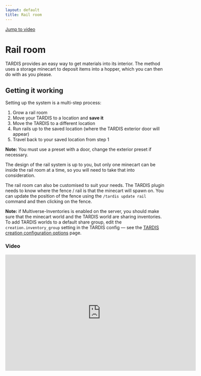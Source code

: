 ```yaml
---
layout: default
title: Rail room
---
```


[Jump to video](#video)

# Rail room

TARDIS provides an easy way to get materials into its interior. The method uses a storage minecart to deposit items into
a hopper, which you can then do with as you please.

## Getting it working

Setting up the system is a multi-step process:

1. Grow a rail room
2. Move your TARDIS to a location and **save it**
3. Move the TARDIS to a different location
4. Run rails up to the saved location (where the TARDIS exterior door will appear)
5. Travel back to your saved location from step 1

**Note:** You must use a preset with a door, change the exterior preset if necessary.

The design of the rail system is up to you, but only one minecart can be inside the rail room at a time, so you will
need to take that into consideration.

The rail room can also be customised to suit your needs. The TARDIS plugin needs to know where the fence / rail is that
the minecart will spawn on. You can update the position of the fence using the `/tardis update rail` command and then
clicking on the fence.

**Note:** if Multiverse-Inventories is enabled on the server, you should make sure that the minecart world and the
TARDIS world are sharing inventories. To add TARDIS worlds to a default share group, edit the `creation.inventory_group`
setting in the TARDIS config — see the [TARDIS creation configuration options](configuration/configuration-creation.md) page.

### Video

<iframe src="https://player.vimeo.com/video/69821554" width="600" height="366" frameborder="0" webkitallowfullscreen mozallowfullscreen allowfullscreen></iframe>
